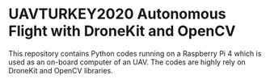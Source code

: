 # UAVTURKEY2020 Autonomous Flight with DroneKit and OpenCV
This repository contains Python codes running on a Raspberry Pi 4 which is used as an on-board computer of an UAV. The codes are highly rely on DroneKit and OpenCV libraries.
